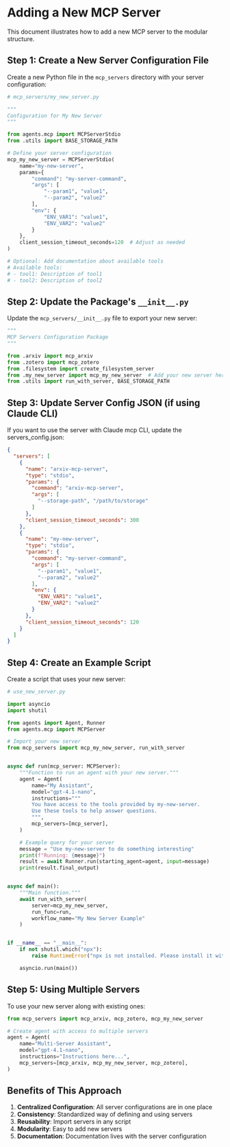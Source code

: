 # Adding a New MCP Server

This document illustrates how to add a new MCP server to the modular structure.

## Step 1: Create a New Server Configuration File

Create a new Python file in the `mcp_servers` directory with your server configuration:

```python
# mcp_servers/my_new_server.py

"""
Configuration for My New Server
"""

from agents.mcp import MCPServerStdio
from .utils import BASE_STORAGE_PATH

# Define your server configuration
mcp_my_new_server = MCPServerStdio(
    name="my-new-server",
    params={
        "command": "my-server-command",
        "args": [
            "--param1", "value1",
            "--param2", "value2"
        ],
        "env": {
            "ENV_VAR1": "value1",
            "ENV_VAR2": "value2"
        }
    },
    client_session_timeout_seconds=120  # Adjust as needed
)

# Optional: Add documentation about available tools
# Available tools:
# - tool1: Description of tool1
# - tool2: Description of tool2
```

## Step 2: Update the Package's `__init__.py`

Update the `mcp_servers/__init__.py` file to export your new server:

```python
"""
MCP Servers Configuration Package
"""

from .arxiv import mcp_arxiv
from .zotero import mcp_zotero
from .filesystem import create_filesystem_server
from .my_new_server import mcp_my_new_server  # Add your new server here
from .utils import run_with_server, BASE_STORAGE_PATH
```

## Step 3: Update Server Config JSON (if using Claude CLI)

If you want to use the server with Claude mcp CLI, update the servers_config.json:

```json
{
  "servers": [
    {
      "name": "arxiv-mcp-server",
      "type": "stdio",
      "params": {
        "command": "arxiv-mcp-server",
        "args": [
          "--storage-path", "/path/to/storage"
        ]
      },
      "client_session_timeout_seconds": 300
    },
    {
      "name": "my-new-server",
      "type": "stdio",
      "params": {
        "command": "my-server-command",
        "args": [
          "--param1", "value1",
          "--param2", "value2"
        ],
        "env": {
          "ENV_VAR1": "value1",
          "ENV_VAR2": "value2"
        }
      },
      "client_session_timeout_seconds": 120
    }
  ]
}
```

## Step 4: Create an Example Script

Create a script that uses your new server:

```python
# use_new_server.py

import asyncio
import shutil

from agents import Agent, Runner
from agents.mcp import MCPServer

# Import your new server
from mcp_servers import mcp_my_new_server, run_with_server


async def run(mcp_server: MCPServer):
    """Function to run an agent with your new server."""
    agent = Agent(
        name="My Assistant",
        model="gpt-4.1-nano",
        instructions="""
        You have access to the tools provided by my-new-server.
        Use these tools to help answer questions.
        """,
        mcp_servers=[mcp_server],
    )

    # Example query for your server
    message = "Use my-new-server to do something interesting"
    print(f"Running: {message}")
    result = await Runner.run(starting_agent=agent, input=message)
    print(result.final_output)


async def main():
    """Main function."""
    await run_with_server(
        server=mcp_my_new_server,
        run_func=run,
        workflow_name="My New Server Example"
    )


if __name__ == "__main__":
    if not shutil.which("npx"):
        raise RuntimeError("npx is not installed. Please install it with `npm install -g npx`.")

    asyncio.run(main())
```

## Step 5: Using Multiple Servers

To use your new server along with existing ones:

```python
from mcp_servers import mcp_arxiv, mcp_zotero, mcp_my_new_server

# Create agent with access to multiple servers
agent = Agent(
    name="Multi-Server Assistant",
    model="gpt-4.1-nano",
    instructions="Instructions here...",
    mcp_servers=[mcp_arxiv, mcp_my_new_server, mcp_zotero],
)
```

## Benefits of This Approach

1. **Centralized Configuration**: All server configurations are in one place
2. **Consistency**: Standardized way of defining and using servers
3. **Reusability**: Import servers in any script
4. **Modularity**: Easy to add new servers
5. **Documentation**: Documentation lives with the server configuration
